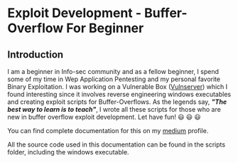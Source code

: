 <h1>Exploit Development - Buffer-Overflow For Beginner </h1>
<h2> Introduction </h2>

I am a beginner in Info-sec community and as a fellow beginner, I spend some of my time in Wep Application Pentesting and my personal favorite Binary Exploitation.
I was working on a Vulnerable Box ([Vulnserver](https://thegreycorner.com/vulnserver.html)) which I found interesting since it involves reverse engineering windows executables and creating exploit scripts for Buffer-Overflows.
As the legends say, ***"The best way to learn is to teach"***, I wrote all these scripts for those who are new in buffer overflow exploit development. Let have fun! 😃 😃 😃

You can find complete documentation for this on my [medium](https://medium.com/@tejas.kand.45) profile.

All the source code used in this documentation can be found in the scripts folder, including the windows executable.
